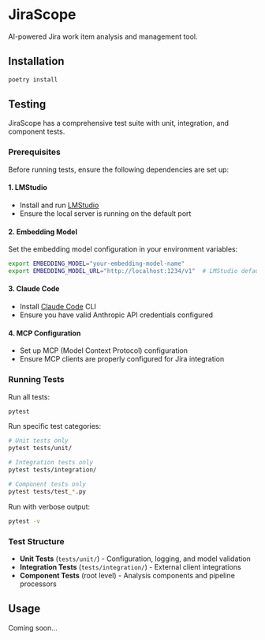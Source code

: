 # JiraScope

AI-powered Jira work item analysis and management tool.

## Installation

```bash
poetry install
```

## Testing

JiraScope has a comprehensive test suite with unit, integration, and component tests.

### Prerequisites

Before running tests, ensure the following dependencies are set up:

#### 1. LMStudio
- Install and run [LMStudio](https://lmstudio.ai/)
- Ensure the local server is running on the default port

#### 2. Embedding Model
Set the embedding model configuration in your environment variables:
```bash
export EMBEDDING_MODEL="your-embedding-model-name"
export EMBEDDING_MODEL_URL="http://localhost:1234/v1"  # LMStudio default
```

#### 3. Claude Code
- Install [Claude Code](https://docs.anthropic.com/en/docs/claude-code) CLI
- Ensure you have valid Anthropic API credentials configured

#### 4. MCP Configuration
- Set up MCP (Model Context Protocol) configuration
- Ensure MCP clients are properly configured for Jira integration

### Running Tests

Run all tests:
```bash
pytest
```

Run specific test categories:
```bash
# Unit tests only
pytest tests/unit/

# Integration tests only  
pytest tests/integration/

# Component tests only
pytest tests/test_*.py
```

Run with verbose output:
```bash
pytest -v
```

### Test Structure

- **Unit Tests** (`tests/unit/`) - Configuration, logging, and model validation
- **Integration Tests** (`tests/integration/`) - External client integrations
- **Component Tests** (root level) - Analysis components and pipeline processors

## Usage

Coming soon...